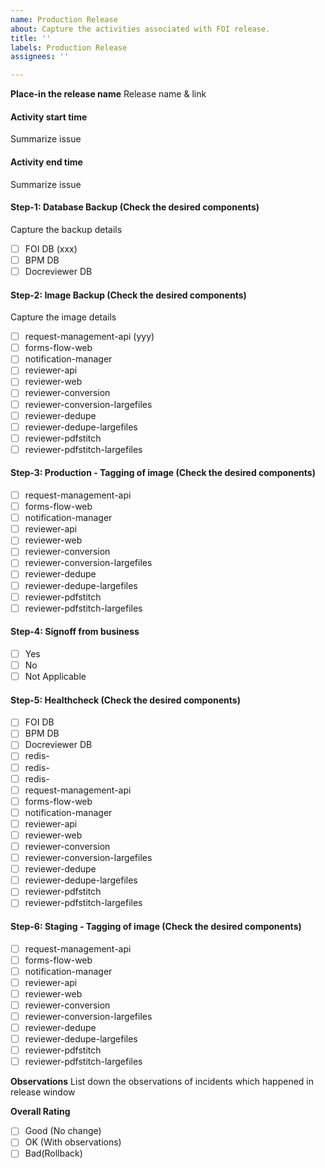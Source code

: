 ```yaml
---
name: Production Release
about: Capture the activities associated with FOI release.
title: ''
labels: Production Release
assignees: ''

---
```


**Place-in the release name**
Release name & link

#### Activity start time
Summarize issue 

#### Activity end time
Summarize issue 

#### Step-1: Database Backup (Check the desired components)
Capture the backup details 
- [ ] FOI DB (xxx)
- [ ] BPM DB
- [ ] Docreviewer DB

#### Step-2: Image Backup (Check the desired components)
Capture the image details 
- [ ] request-management-api (yyy)
- [ ] forms-flow-web
- [ ] notification-manager
- [ ] reviewer-api
- [ ] reviewer-web
- [ ] reviewer-conversion
- [ ] reviewer-conversion-largefiles
- [ ] reviewer-dedupe
- [ ] reviewer-dedupe-largefiles
- [ ] reviewer-pdfstitch
- [ ] reviewer-pdfstitch-largefiles

#### Step-3: Production - Tagging of image (Check the desired components)
- [ ] request-management-api
- [ ] forms-flow-web
- [ ] notification-manager
- [ ] reviewer-api
- [ ] reviewer-web
- [ ] reviewer-conversion
- [ ] reviewer-conversion-largefiles
- [ ] reviewer-dedupe
- [ ] reviewer-dedupe-largefiles
- [ ] reviewer-pdfstitch
- [ ] reviewer-pdfstitch-largefiles

#### Step-4: Signoff from business
- [ ] Yes
- [ ] No
- [ ] Not Applicable

#### Step-5: Healthcheck (Check the desired components)
- [ ] FOI DB
- [ ] BPM DB
- [ ] Docreviewer DB
- [ ] redis-
- [ ] redis-
- [ ] redis-
- [ ] request-management-api
- [ ] forms-flow-web
- [ ] notification-manager
- [ ] reviewer-api
- [ ] reviewer-web
- [ ] reviewer-conversion
- [ ] reviewer-conversion-largefiles
- [ ] reviewer-dedupe
- [ ] reviewer-dedupe-largefiles
- [ ] reviewer-pdfstitch
- [ ] reviewer-pdfstitch-largefiles

#### Step-6: Staging - Tagging of image (Check the desired components)
- [ ] request-management-api
- [ ] forms-flow-web
- [ ] notification-manager
- [ ] reviewer-api
- [ ] reviewer-web
- [ ] reviewer-conversion
- [ ] reviewer-conversion-largefiles
- [ ] reviewer-dedupe
- [ ] reviewer-dedupe-largefiles
- [ ] reviewer-pdfstitch
- [ ] reviewer-pdfstitch-largefiles

**Observations**
List down the observations of incidents which happened in release window

**Overall Rating**
- [ ] Good (No change)
- [ ] OK (With observations)
- [ ] Bad(Rollback)